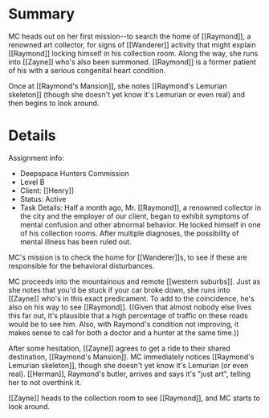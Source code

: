 # Summary

MC heads out on her first mission--to search the home of [[Raymond]], a renowned art collector, for signs of [[Wanderer]] activity that might explain [[Raymond]] locking himself in his collection room. Along the way, she runs into [[Zayne]] who's also been summoned. [[Raymond]] is a former patient of his with a serious congenital heart condition.

Once at [[Raymond's Mansion]], she notes [[Raymond's Lemurian skeleton]] (though she doesn't yet know it's Lemurian or even real) and then begins to look around.

# Details

Assignment info:
* Deepspace Hunters Commission
* Level B
* Client: [[Henry]]
* Status: Active
* Task Details: Half a month ago, Mr. [[Raymond]], a renowned collector in the city and the employer of our client, began to exhibit symptoms of mental confusion and other abnormal behavior. He locked himself in one of his collection rooms. After multiple diagnoses, the possibility of mental illness has been ruled out.

MC's mission is to check the home for [[Wanderer]]s, to see if these are responsible for the behavioral disturbances.

MC proceeds into the mountainous and remote [[western suburbs]]. Just as she notes that you'd be stuck if your car broke down, she runs into [[Zayne]] who's in this exact predicament. To add to the coincidence, he's also on his way to see [[Raymond]]. ((Given that almost nobody else lives this far out, it's plausible that a high percentage of traffic on these roads would be to see him. Also, with Raymond's condition not improving, it makes sense to call for both a doctor and a hunter at the same time.))

After some hesitation, [[Zayne]] agrees to get a ride to their shared destination, [[Raymond's Mansion]]. MC immediately notices [[Raymond's Lemurian skeleton]], though she doesn't yet know it's Lemurian (or even real). [[Herman]], Raymond's butler, arrives and says it's "just art", telling her to not overthink it. 

[[Zayne]] heads to the collection room to see [[Raymond]], and MC starts to look around.





